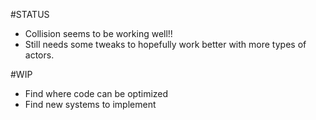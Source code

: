 #STATUS
- Collision seems to be working well!!
- Still needs some tweaks to hopefully work better with more types of actors.


#WIP
- Find where code can be optimized
- Find new systems to implement